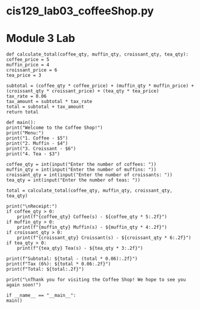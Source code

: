 # cis129_lab03_coffeeShop.py
# Module 3 Lab

    def calculate_total(coffee_qty, muffin_qty, croissant_qty, tea_qty):
    coffee_price = 5
    muffin_price = 4
    croissant_price = 6
    tea_price = 3

    subtotal = (coffee_qty * coffee_price) + (muffin_qty * muffin_price) + (croissant_qty * croissant_price) + (tea_qty * tea_price)
    tax_rate = 0.06
    tax_amount = subtotal * tax_rate
    total = subtotal + tax_amount
    return total

    def main():
    print("Welcome to the Coffee Shop!")
    print("Menu:")
    print("1. Coffee - $5")
    print("2. Muffin - $4")
    print("3. Croissant - $6")
    print("4. Tea - $3")

    coffee_qty = int(input("Enter the number of coffees: "))
    muffin_qty = int(input("Enter the number of muffins: "))
    croissant_qty = int(input("Enter the number of croissants: "))
    tea_qty = int(input("Enter the number of teas: "))

    total = calculate_total(coffee_qty, muffin_qty, croissant_qty, tea_qty)

    print("\nReceipt:")
    if coffee_qty > 0:
        print(f"{coffee_qty} Coffee(s) - ${coffee_qty * 5:.2f}")
    if muffin_qty > 0:
        print(f"{muffin_qty} Muffin(s) - ${muffin_qty * 4:.2f}")
    if croissant_qty > 0:
        print(f"{croissant_qty} Croissant(s) - ${croissant_qty * 6:.2f}")
    if tea_qty > 0:
        print(f"{tea_qty} Tea(s) - ${tea_qty * 3:.2f}")
    
    print(f"Subtotal: ${total - (total * 0.06):.2f}")
    print(f"Tax (6%): ${total * 0.06:.2f}")
    print(f"Total: ${total:.2f}")

    print("\nThank you for visiting the Coffee Shop! We hope to see you again soon!")

    if __name__ == "__main__":
    main()
    